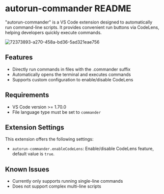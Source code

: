 # autorun-commander README

"autorun-commander" is a VS Code extension designed to automatically run command-line scripts. It provides convenient run buttons via CodeLens, helping developers quickly execute commands.

![72373893-a270-458a-bd36-5ad321eae756](https://github.com/user-attachments/assets/75da799b-917b-4abb-8e18-935a4f0ed6f2)

## Features

- Directly run commands in files with the .commander suffix
- Automatically opens the terminal and executes commands
- Supports custom configuration to enable/disable CodeLens

## Requirements

- VS Code version >= 1.70.0
- File language type must be set to `commander`

## Extension Settings

This extension offers the following settings:

* `autorun-commander.enableCodeLens`: Enable/disable CodeLens feature, default value is `true`.

## Known Issues

- Currently only supports running single-line commands
- Does not support complex multi-line scripts